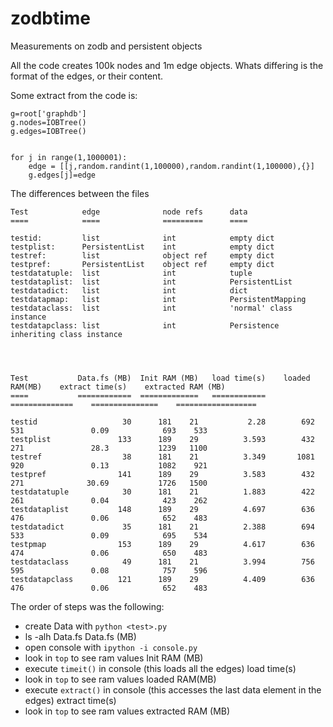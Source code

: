 zodbtime
========

Measurements on zodb and persistent objects

All the code creates 100k nodes and 1m edge objects. Whats differing is the format of the edges, or their content.

Some extract from the code is:

    g=root['graphdb']
    g.nodes=IOBTree()
    g.edges=IOBTree()

    
    for j in range(1,1000001):
        edge = [[j,random.randint(1,100000),random.randint(1,100000),{}]
        g.edges[j]=edge


The differences between the files


    Test            edge              node refs      data
    ====            ====              =========      ====

    testid:         list              int            empty dict
    testplist:      PersistentList    int            empty dict
    testref:        list              object ref     empty dict
    testpref:       PersistentList    object ref     empty dict
    testdatatuple:  list              int            tuple 
    testdataplist:  list              int            PersistentList 
    testdatadict:   list              int            dict 
    testdatapmap:   list              int            PersistentMapping
    testdataclass:  list              int            'normal' class instance
    testdatapclass: list              int            Persistence inheriting class instance




    Test           Data.fs (MB)  Init RAM (MB)   load time(s)    loaded RAM(MB)    extract time(s)    extracted RAM (MB)    
    ====           ============  =============   ============    ==============    ===============    ==================

    testid                   30      181    21           2.28        692    531               0.09            693    533
    testplist               133      189    29          3.593        432    271               28.3           1239   1100
    testref                  38      181    21          3.349       1081    920               0.13           1082    921
    testpref                141      189    29          3.583        432    271              30.69           1726   1500
    testdatatuple            30      181    21          1.883        422    261               0.04            423    262
    testdataplist           148      189    29          4.697        636    476               0.06            652    483
    testdatadict             35      181    21          2.388        694    533               0.09            695    534
    testpmap                153      189    29          4.617        636    474               0.06            650    483
    testdataclass            49      181    21          3.994        756    595               0.08            757    596
    testdatapclass          121      189    29          4.409        636    476               0.06            652    483


The order of steps was the following:

- create Data with `python <test>.py`
- ls -alh Data.fs                                                                     Data.fs (MB)
- open console with `ipython -i console.py`      
- look in `top` to see ram values                                                     Init RAM (MB)
- execute `timeit()` in console (this loads all the edges)                            load time(s)
- look in `top` to see ram values                                                     loaded RAM(MB)
- execute `extract()` in console (this accesses the last data element in the edges)   extract time(s)
- look in `top` to see ram values                                                     extracted RAM (MB)
